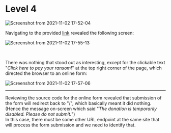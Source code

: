# Level 4

![Screenshot from 2021-11-02 17-52-04](https://user-images.githubusercontent.com/82754379/139824818-c7957527-ed20-4a2d-bfc5-345324f3b95f.png)

Navigating to the provided [link](http://wp6p6avs8yncf6wuvdwnpq8lfdhyjjds.ctf.sg:14719) revealed the following screen:

![Screenshot from 2021-11-02 17-55-13](https://user-images.githubusercontent.com/82754379/139825132-32d52c82-38b6-4dff-a21e-9af60b13d8d2.png)

<br>

There was nothing that stood out as interesting, except for the clickable text "*Click here to pay your ransom!*" at the top right corner of the page, which directed the browser to an online form:

![Screenshot from 2021-11-02 17-57-06](https://user-images.githubusercontent.com/82754379/139825417-c48f6893-f30b-4e14-b4a4-953f9dc73eb5.png)

---

Reviewing the source code for the online form revealed that submission of the form will redirect back to "/", which basically meant it did nothing. 
(Hence the message on-screen which said "*The donation is temporarily disabled. Please do not submit.*") <br>
In this case, there must be some other URL endpoint at the same site that will process the form submission and we need to identify that.


